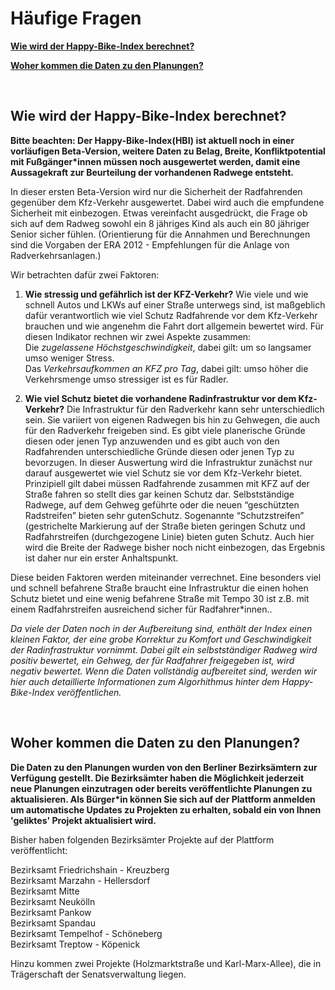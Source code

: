 # Häufige Fragen

**[Wie wird der Happy-Bike-Index berechnet?](#Wie-wird-der-Happy-Bike-Index-berechnet?)**  

**[Woher kommen die Daten zu den Planungen?](#Woher-kommen-die-Daten-zu-den-Planungen?)**  

<br> 

## Wie wird der Happy-Bike-Index berechnet?

**Bitte beachten: Der Happy-Bike-Index(HBI) ist aktuell noch in einer vorläufigen Beta-Version, weitere Daten zu Belag, Breite, Konfliktpotential mit Fußgänger\*innen müssen noch ausgewertet werden, damit eine Aussagekraft zur Beurteilung der vorhandenen Radwege entsteht.**

In dieser ersten Beta-Version wird nur die Sicherheit der Radfahrenden gegenüber dem Kfz-Verkehr ausgewertet. Dabei wird auch die empfundene Sicherheit mit einbezogen. Etwas vereinfacht ausgedrückt, die Frage ob sich auf dem Radweg sowohl ein 8 jähriges Kind als auch ein 80 jähriger Senior sicher fühlen. (Orientierung für die Annahmen und Berechnungen  sind die Vorgaben der ERA 2012 - Empfehlungen für die Anlage von Radverkehrsanlagen.)

Wir betrachten dafür zwei Faktoren:
<br> 
1.    **Wie stressig und gefährlich ist der KFZ-Verkehr?**
Wie viele und wie schnell Autos und LKWs auf einer Straße unterwegs sind, ist maßgeblich dafür verantwortlich wie viel Schutz Radfahrende vor dem Kfz-Verkehr brauchen und wie angenehm die Fahrt dort allgemein bewertet wird. Für diesen Indikator rechnen wir zwei Aspekte zusammen:   
Die *zugelassene Höchstgeschwindigkeit*, dabei gilt: um so langsamer umso weniger Stress.  
Das *Verkehrsaufkommen an KFZ pro Tag*, dabei gilt: umso höher die Verkehrsmenge umso stressiger ist es für Radler.  

2.    **Wie viel Schutz bietet die vorhandene Radinfrastruktur vor dem Kfz-Verkehr?**
Die Infrastruktur für den Radverkehr kann sehr unterschiedlich sein. Sie variiert von eigenen Radwegen bis hin zu Gehwegen, die auch für den Radverkehr freigeben sind. Es gibt viele planerische Gründe diesen oder jenen Typ anzuwenden und es gibt auch von den Radfahrenden unterschiedliche Gründe diesen oder jenen Typ zu bevorzugen. In dieser Auswertung wird die Infrastruktur zunächst nur darauf ausgewertet wie viel Schutz sie vor dem Kfz-Verkehr bietet. Prinzipiell gilt dabei müssen Radfahrende zusammen mit KFZ auf der Straße fahren so stellt dies gar keinen Schutz dar. Selbstständige Radwege, auf dem Gehweg geführte oder die neuen “geschützten Radstreifen” bieten sehr gutenSchutz. Sogenannte “Schutzstreifen” (gestrichelte Markierung auf der Straße bieten geringen Schutz und Radfahrstreifen (durchgezogene Linie) bieten guten Schutz. Auch hier wird die Breite der Radwege bisher noch nicht einbezogen, das Ergebnis ist daher nur ein erster Anhaltspunkt.

Diese beiden Faktoren werden miteinander verrechnet. Eine besonders viel und schnell befahrene Straße braucht eine Infrastruktur die einen hohen Schutz bietet und eine wenig befahrene Straße mit Tempo 30 ist z.B. mit einem Radfahrstreifen ausreichend sicher für Radfahrer\*innen..

*Da viele der Daten noch in der Aufbereitung sind, enthält der Index einen kleinen Faktor, der eine grobe Korrektur zu Komfort und Geschwindigkeit der Radinfrastruktur vornimmt. Dabei gilt ein selbstständiger Radweg wird positiv bewertet, ein Gehweg, der für Radfahrer freigegeben ist, wird negativ bewertet.
Wenn die Daten vollständig aufbereitet sind, werden wir hier auch detaillierte Informationen zum Algorhithmus hinter dem Happy-Bike-Index veröffentlichen.*


<br>

## Woher kommen die Daten zu den Planungen? 

**Die Daten zu den Planungen wurden von den Berliner Bezirksämtern zur Verfügung gestellt. Die Bezirksämter haben die Möglichkeit jederzeit neue Planungen einzutragen oder bereits veröffentlichte Planungen zu aktualisieren. Als  Bürger\*in können Sie sich auf der Plattform anmelden um automatische Updates zu Projekten zu erhalten, sobald ein von Ihnen 'geliktes' Projekt aktualisiert wird.**

Bisher haben folgenden Bezirksämter Projekte auf der Plattform veröffentlicht:

Bezirksamt Friedrichshain - Kreuzberg  
Bezirksamt Marzahn - Hellersdorf  
Bezirksamt Mitte  
Bezirksamt Neukölln  
Bezirksamt Pankow  
Bezirksamt Spandau  
Bezirksamt Tempelhof - Schöneberg  
Bezirksamt Treptow - Köpenick  

Hinzu kommen zwei Projekte (Holzmarktstraße und Karl-Marx-Allee), die in Trägerschaft der Senatsverwaltung liegen.


